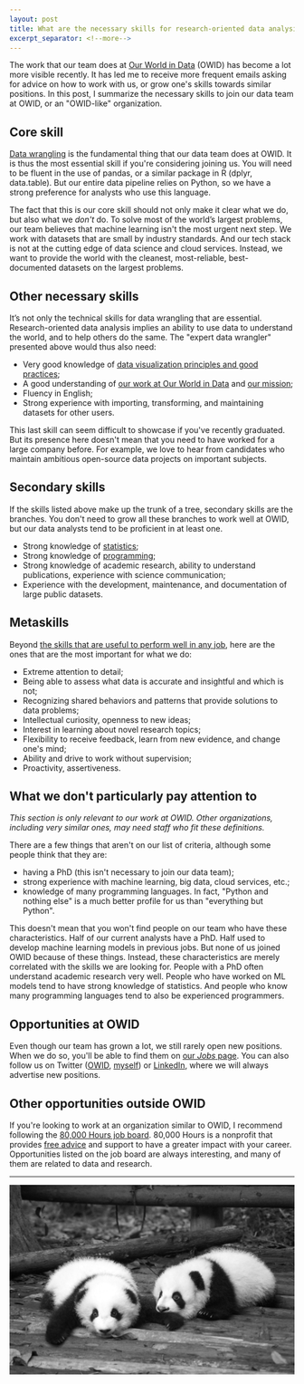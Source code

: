 ```yaml
---
layout: post
title: What are the necessary skills for research-oriented data analysis?
excerpt_separator: <!--more-->
---
```


The work that our team does at [Our World in Data](https://ourworldindata.org/about) (OWID) has become a lot more visible recently. It has led me to receive more frequent emails asking for advice on how to work with us, or grow one's skills towards similar positions. In this post, I summarize the necessary skills to join our data team at OWID, or an "OWID-like" organization.

<!--more-->

## Core skill

[Data wrangling](https://en.wikipedia.org/wiki/Data_wrangling) is the fundamental thing that our data team does at OWID. It is thus the most essential skill if you're considering joining us. You will need to be fluent in the use of pandas, or a similar package in R (dplyr, data.table). But our entire data pipeline relies on Python, so we have a strong preference for analysts who use this language.

The fact that this is our core skill should not only make it clear what we do, but also what we _don't_ do. To solve most of the world’s largest problems, our team believes that machine learning isn't the most urgent next step. We work with datasets that are small by industry standards. And our tech stack is not at the cutting edge of data science and cloud services. Instead, we want to provide the world with the cleanest, most-reliable, best-documented datasets on the largest problems.

## Other necessary skills

It’s not only the technical skills for data wrangling that are essential. Research-oriented data analysis implies an ability to use data to understand the world, and to help others do the same. The "expert data wrangler" presented above would thus also need:

- Very good knowledge of [data visualization principles and good practices](https://www.goodreads.com/shelf/show/data-visualization);
- A good understanding of [our work at Our World in Data](https://ten7.com/podcast/episode/edouard-mathieu-open-data-approach-solving-worlds-problems) and [our mission](https://ourworldindata.org/problems-and-progress);
- Fluency in English;
- Strong experience with importing, transforming, and maintaining datasets for other users.

This last skill can seem difficult to showcase if you've recently graduated. But its presence here doesn't mean that you need to have worked for a large company before. For example, we love to hear from candidates who maintain ambitious open-source data projects on important subjects.

## Secondary skills

If the skills listed above make up the trunk of a tree, secondary skills are the branches. You don't need to grow all these branches to work well at OWID, but our data analysts tend to be proficient in at least one.

- Strong knowledge of [statistics](https://www.openintro.org/book/stat/);
- Strong knowledge of [programming](https://fivebooks.com/best-books/computer-science-data-science-hadley-wickham/);
- Strong knowledge of academic research, ability to understand publications, experience with science communication;
- Experience with the development, maintenance, and documentation of large public datasets.

## Metaskills

Beyond [the skills that are useful to perform well in any job](https://80000hours.org/career-guide/how-to-be-successful/), here are the ones that are the most important for what we do:

- Extreme attention to detail;
- Being able to assess what data is accurate and insightful and which is not;
- Recognizing shared behaviors and patterns that provide solutions to data problems;
- Intellectual curiosity, openness to new ideas;
- Interest in learning about novel research topics;
- Flexibility to receive feedback, learn from new evidence, and change one's mind;
- Ability and drive to work without supervision;
- Proactivity, assertiveness.

## What we don't particularly pay attention to

_This section is only relevant to our work at OWID. Other organizations, including very similar ones, may need staff who fit these definitions._

There are a few things that aren't on our list of criteria, although some people think that they are:

- having a PhD (this isn't necessary to join our data team);
- strong experience with machine learning, big data, cloud services, etc.;
- knowledge of many programming languages. In fact, "Python and nothing else" is a much better profile for us than "everything but Python".

This doesn't mean that you won't find people on our team who have these characteristics. Half of our current analysts have a PhD. Half used to develop machine learning models in previous jobs. But none of us joined OWID because of these things. Instead, these characteristics are merely correlated with the skills we are looking for. People with a PhD often understand academic research very well. People who have worked on ML models tend to have strong knowledge of statistics. And people who know many programming languages tend to also be experienced programmers.

## Opportunities at OWID

Even though our team has grown a lot, we still rarely open new positions. When we do so, you'll be able to find them on [our _Jobs_ page](https://ourworldindata.org/jobs). You can also follow us on Twitter ([OWID](https://twitter.com/OurWorldInData/), [myself](https://twitter.com/redouad)) or [LinkedIn](https://www.linkedin.com/in/edouardmathieu/), where we will always advertise new positions.

## Other opportunities outside OWID

If you're looking to work at an organization similar to OWID, I recommend following the [80,000 Hours job board](https://80000hours.org/job-board/). 80,000 Hours is a nonprofit that provides [free advice](https://80000hours.org/make-a-difference-with-your-career/) and support to have a greater impact with your career. Opportunities listed on the job board are always interesting, and many of them are related to data and research.

---

![Pandas](https://raw.githubusercontent.com/edomt/edomt.github.io/master/images/pandas.jpg)
